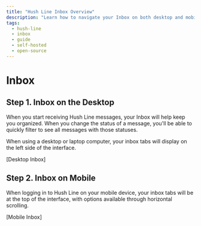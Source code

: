 ```yaml
---
title: "Hush Line Inbox Overview"
description: "Learn how to navigate your Inbox on both desktop and mobile devices."
tags:
  - hush-line
  - inbox
  - guide
  - self-hosted
  - open-source
---
```


# Inbox

## Step 1. Inbox on the Desktop

When you start receiving Hush Line messages, your Inbox will help keep you organized. When you change the status of a message, you'll be able to quickly filter to see all messages with those statuses.

When using a desktop or laptop computer, your inbox tabs will display on the left side of the interface.

[Desktop Inbox]

## Step 2. Inbox on Mobile

When logging in to Hush Line on your mobile device, your inbox tabs will be at the top of the interface, with options available through horizontal scrolling.

[Mobile Inbox]
